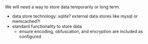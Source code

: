 We will need a way to store data temporarily or long term.

* data store technology: sqlite? external data stores like mysql or memcached?!
* standard functionality to store data
  * ensure encoding, obfuscation, and encryption are included as configured

